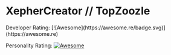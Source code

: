 <h1>XepherCreator // TopZoozle</h1>
Developer Rating:
[![Awesome](https://awesome.re/badge.svg)](https://awesome.re)

Personality Rating:
[![Awesome](https://awesome.re/badge.svg)](https://awesome.re)

